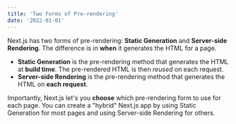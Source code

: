 ```yaml
---
title: 'Two Forms of Pre-rendering'
date: '2022-01-01'
---
```


Next.js has two forms of pre-rendering: **Static Generation** and **Server-side Rendering**. The difference is in **when** it generates the HTML for a page.

- **Static Generation** is the pre-rendering method that generates the HTML at **build time**. The pre-rendered HTML is then _reused_ on each request.
- **Server-side Rendering** is the pre-rendering method that generates the HTML on **each request**.

Importantly, Next.js let's you **choose** which pre-rendering form to use for each page. You can create a "hybrid" Next.js app by using Static Generation for most pages and using Server-side Rendering for others.